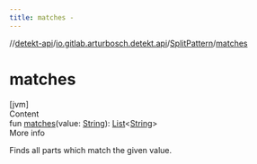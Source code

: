 ```yaml
---
title: matches -
---
```

//[detekt-api](../../index.md)/[io.gitlab.arturbosch.detekt.api](../index.md)/[SplitPattern](index.md)/[matches](matches.md)



# matches  
[jvm]  
Content  
fun [matches](matches.md)(value: [String](https://kotlinlang.org/api/latest/jvm/stdlib/kotlin/-string/index.html)): [List](https://kotlinlang.org/api/latest/jvm/stdlib/kotlin.collections/-list/index.html)<[String](https://kotlinlang.org/api/latest/jvm/stdlib/kotlin/-string/index.html)>  
More info  


Finds all parts which match the given value.

  



